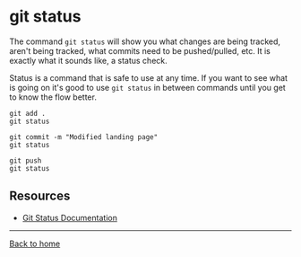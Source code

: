 # git status

The command `git status` will show you what changes are being tracked, aren't being tracked, what commits need to be pushed/pulled, etc.
It is exactly what it sounds like, a status check.

Status is a command that is safe to use at any time.
If you want to see what is going on it's good to use `git status` in between commands until you get to know the flow better.

```
git add .
git status

git commit -m "Modified landing page"
git status

git push
git status
```

## Resources

- [Git Status Documentation](https://git-scm.com/docs/git-status)

---

[Back to home](../README.md)

